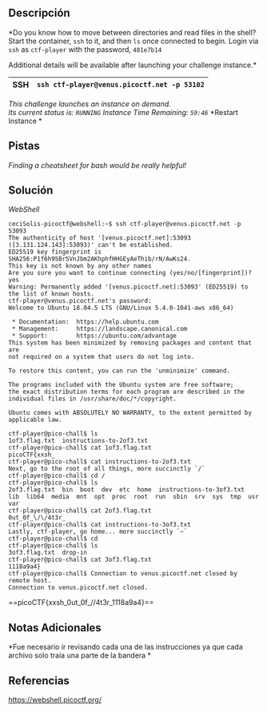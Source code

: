 
## Descripción 

*Do you know how to move between directories and read files in the shell? Start the container, `ssh` to it, and then `ls` once connected to begin. Login via `ssh` as `ctf-player` with the password, `481e7b14`

Additional details will be available after launching your challenge instance.*

| SSH | `ssh ctf-player@venus.picoctf.net -p 53102` |
| --- | ------------------------------------------- |

*This challenge launches an instance on demand.  
Its current status is: `RUNNING`*
*Instance Time Remaining: `59:46`*
*Restart Instance *

## Pistas 
*Finding a cheatsheet for bash would be really helpful!*

## Solución
*WebShell*

```
ceciSolis-picoctf@webshell:~$ ssh ctf-player@venus.picoctf.net -p 53093
The authenticity of host '[venus.picoctf.net]:53093 ([3.131.124.143]:53093)' can't be established.
ED25519 key fingerprint is SHA256:P1f6h95BrSVnJbm2AKhphfHHGEyAeThib/rN/AwKs24.
This key is not known by any other names
Are you sure you want to continue connecting (yes/no/[fingerprint])? yes
Warning: Permanently added '[venus.picoctf.net]:53093' (ED25519) to the list of known hosts.
ctf-player@venus.picoctf.net's password: 
Welcome to Ubuntu 18.04.5 LTS (GNU/Linux 5.4.0-1041-aws x86_64)

 * Documentation:  https://help.ubuntu.com
 * Management:     https://landscape.canonical.com
 * Support:        https://ubuntu.com/advantage
This system has been minimized by removing packages and content that are
not required on a system that users do not log into.

To restore this content, you can run the 'unminimize' command.

The programs included with the Ubuntu system are free software;
the exact distribution terms for each program are described in the
individual files in /usr/share/doc/*/copyright.

Ubuntu comes with ABSOLUTELY NO WARRANTY, to the extent permitted by
applicable law.

ctf-player@pico-chall$ ls
1of3.flag.txt  instructions-to-2of3.txt
ctf-player@pico-chall$ cat 1of3.flag.txt
picoCTF{xxsh_
ctf-player@pico-chall$ cat instructions-to-2of3.txt
Next, go to the root of all things, more succinctly `/`
ctf-player@pico-chall$ cd /
ctf-player@pico-chall$ ls
2of3.flag.txt  bin  boot  dev  etc  home  instructions-to-3of3.txt  lib  lib64  media  mnt  opt  proc  root  run  sbin  srv  sys  tmp  usr  var
ctf-player@pico-chall$ cat 2of3.flag.txt
0ut_0f_\/\/4t3r_
ctf-player@pico-chall$ cat instructions-to-3of3.txt
Lastly, ctf-player, go home... more succinctly `~`
ctf-player@pico-chall$ cd 
ctf-player@pico-chall$ ls 
3of3.flag.txt  drop-in
ctf-player@pico-chall$ cat 3of3.flag.txt
1118a9a4}
ctf-player@pico-chall$ Connection to venus.picoctf.net closed by remote host.
Connection to venus.picoctf.net closed.
```
==picoCTF{xxsh_0ut_0f_\/\/4t3r_1118a9a4}==

## Notas Adicionales
*Fue necesario ir revisando cada una de las instrucciones ya que cada archivo solo traia una parte
de la bandera *

## Referencias
https://webshell.picoctf.org/


